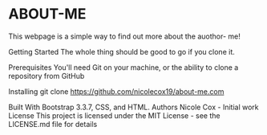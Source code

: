# ABOUT-ME
This webpage is a simple way to find out more about the auothor- me!

Getting Started The whole thing should be good to go if you clone it.

Prerequisites You'll need Git on your machine, or the ability to clone a repository from GitHub

Installing git clone https://github.com/nicolecox19/about-me.com

Built With Bootstrap 3.3.7, CSS, and HTML.
Authors Nicole Cox - Initial work License This project is licensed under the MIT License - see the LICENSE.md file for details
